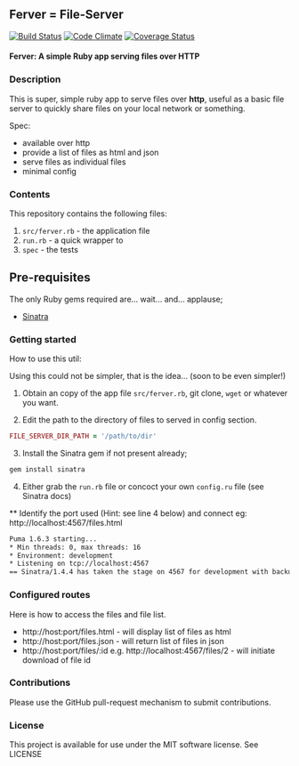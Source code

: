 ## Ferver = File-Server

[![Build Status](https://travis-ci.org/rob-murray/ferver.png?branch=master)](https://travis-ci.org/rob-murray/ferver) [![Code Climate](https://codeclimate.com/github/rob-murray/ferver.png)](https://codeclimate.com/github/rob-murray/ferver) [![Coverage Status](https://coveralls.io/repos/rob-murray/ferver/badge.png)](https://coveralls.io/r/rob-murray/ferver)

#### Ferver: A simple Ruby app serving files over HTTP

### Description

This is super, simple ruby app to serve files over **http**, useful as a basic file server to quickly share files on your local network or something.

Spec:

* available over http
* provide a list of files as html and json
* serve files as individual files
* minimal config


### Contents

This repository contains the following files:

1. `src/ferver.rb` - the application file
2. `run.rb` - a quick wrapper to 
2. `spec` - the tests

## Pre-requisites

The only Ruby gems required are... wait... and... applause;

* [Sinatra](http://www.sinatrarb.com/)

### Getting started

How to use this util:

Using this could not be simpler, that is the idea... (soon to be even simpler!)

1) Obtain an copy of the app file `src/ferver.rb`, git clone, `wget` or whatever you want.

2) Edit the path to the directory of files to served in config section.

```ruby
FILE_SERVER_DIR_PATH = '/path/to/dir'
```

3) Install the Sinatra gem if not present already;

```bash
gem install sinatra
```

4) Either grab the `run.rb` file or concoct your own `config.ru` file (see Sinatra docs)


** Identify the port used (Hint: see line 4 below) and connect eg: http://localhost:4567/files.html

```bash
Puma 1.6.3 starting...
* Min threads: 0, max threads: 16
* Environment: development
* Listening on tcp://localhost:4567
== Sinatra/1.4.4 has taken the stage on 4567 for development with backup from Puma
```

### Configured routes

Here is how to access the files and file list.

* http://host:port/files.html - will display list of files as html
* http://host:port/files.json - will return list of files in json
* http://host:port/files/:id e.g. http://localhost:4567/files/2 - will initiate download of file id



### Contributions

Please use the GitHub pull-request mechanism to submit contributions.

### License

This project is available for use under the MIT software license.
See LICENSE